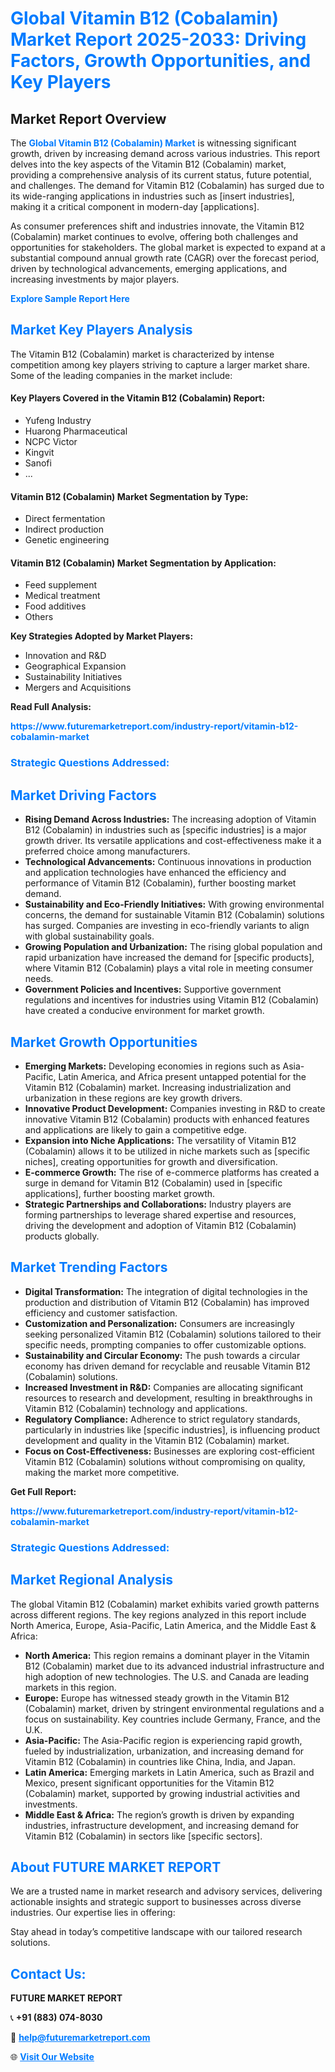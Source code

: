 <h1 style="color: #007BFF;">Global Vitamin B12 (Cobalamin) Market Report 2025-2033: Driving Factors, Growth Opportunities, and Key Players</h1>

<section id="overview">
<h2>Market Report Overview</h2>
<p>The <a href="https://www.futuremarketreport.com/industry-report/vitamin-b12-cobalamin-market" style="color: #007BFF; text-decoration: none;"><strong>Global Vitamin B12 (Cobalamin) Market</strong></a> is witnessing significant growth, driven by increasing demand across various industries. This report delves into the key aspects of the Vitamin B12 (Cobalamin) market, providing a comprehensive analysis of its current status, future potential, and challenges. The demand for Vitamin B12 (Cobalamin) has surged due to its wide-ranging applications in industries such as [insert industries], making it a critical component in modern-day [applications].</p>
<p>As consumer preferences shift and industries innovate, the Vitamin B12 (Cobalamin) market continues to evolve, offering both challenges and opportunities for stakeholders. The global market is expected to expand at a substantial compound annual growth rate (CAGR) over the forecast period, driven by technological advancements, emerging applications, and increasing investments by major players.</p>
</section>

<section id="overview">
<p><a href="https://www.futuremarketreport.com/request-sample/reportId=105308" style="color: #007BFF; text-decoration: none;"><strong>Explore Sample Report Here</strong></a></p>
</section>

<section id="key-players">
<h2 style="color: #007BFF;">Market Key Players Analysis</h2>
<p>The Vitamin B12 (Cobalamin) market is characterized by intense competition among key players striving to capture a larger market share. Some of the leading companies in the market include:</p>
<h4>Key Players Covered in the Vitamin B12 (Cobalamin) Report:</h4>
<ul><li>Yufeng Industry</li><li>Huarong Pharmaceutical</li><li>NCPC Victor</li><li>Kingvit</li><li>Sanofi</li><li>...</li></ul>
<h4>Vitamin B12 (Cobalamin) Market Segmentation by Type:</h4>
<ul><li>Direct fermentation</li><li>Indirect production</li><li>Genetic engineering</li></ul>

<h4>Vitamin B12 (Cobalamin) Market Segmentation by Application:</h4>
<ul><li>Feed supplement</li><li>Medical treatment</li><li>Food additives</li><li>Others</li></ul>
<p><strong>Key Strategies Adopted by Market Players:</strong></p>
<ul>
<li>Innovation and R&D</li>
<li>Geographical Expansion</li>
<li>Sustainability Initiatives</li>
<li>Mergers and Acquisitions</li>
</ul>
</section>

<section>
<p><strong>Read Full Analysis: </strong></p><a href="https://www.futuremarketreport.com/industry-report/vitamin-b12-cobalamin-market" style="color: #007BFF; text-decoration: none;"><strong>https://www.futuremarketreport.com/industry-report/vitamin-b12-cobalamin-market</strong></a>
<h3 style="color: #007BFF;">Strategic Questions Addressed:</h3>
</section>

<section id="driving-factors">
<h2 style="color: #007BFF;">Market Driving Factors</h2>
<ul>
<li><strong>Rising Demand Across Industries:</strong> The increasing adoption of Vitamin B12 (Cobalamin) in industries such as [specific industries] is a major growth driver. Its versatile applications and cost-effectiveness make it a preferred choice among manufacturers.</li>
<li><strong>Technological Advancements:</strong> Continuous innovations in production and application technologies have enhanced the efficiency and performance of Vitamin B12 (Cobalamin), further boosting market demand.</li>
<li><strong>Sustainability and Eco-Friendly Initiatives:</strong> With growing environmental concerns, the demand for sustainable Vitamin B12 (Cobalamin) solutions has surged. Companies are investing in eco-friendly variants to align with global sustainability goals.</li>
<li><strong>Growing Population and Urbanization:</strong> The rising global population and rapid urbanization have increased the demand for [specific products], where Vitamin B12 (Cobalamin) plays a vital role in meeting consumer needs.</li>
<li><strong>Government Policies and Incentives:</strong> Supportive government regulations and incentives for industries using Vitamin B12 (Cobalamin) have created a conducive environment for market growth.</li>
</ul>
</section>

<section id="growth-opportunities">
<h2 style="color: #007BFF;">Market Growth Opportunities</h2>
<ul>
<li><strong>Emerging Markets:</strong> Developing economies in regions such as Asia-Pacific, Latin America, and Africa present untapped potential for the Vitamin B12 (Cobalamin) market. Increasing industrialization and urbanization in these regions are key growth drivers.</li>
<li><strong>Innovative Product Development:</strong> Companies investing in R&D to create innovative Vitamin B12 (Cobalamin) products with enhanced features and applications are likely to gain a competitive edge.</li>
<li><strong>Expansion into Niche Applications:</strong> The versatility of Vitamin B12 (Cobalamin) allows it to be utilized in niche markets such as [specific niches], creating opportunities for growth and diversification.</li>
<li><strong>E-commerce Growth:</strong> The rise of e-commerce platforms has created a surge in demand for Vitamin B12 (Cobalamin) used in [specific applications], further boosting market growth.</li>
<li><strong>Strategic Partnerships and Collaborations:</strong> Industry players are forming partnerships to leverage shared expertise and resources, driving the development and adoption of Vitamin B12 (Cobalamin) products globally.</li>
</ul>
</section>

<section id="trending-factors">
<h2 style="color: #007BFF;">Market Trending Factors</h2>
<ul>
<li><strong>Digital Transformation:</strong> The integration of digital technologies in the production and distribution of Vitamin B12 (Cobalamin) has improved efficiency and customer satisfaction.</li>
<li><strong>Customization and Personalization:</strong> Consumers are increasingly seeking personalized Vitamin B12 (Cobalamin) solutions tailored to their specific needs, prompting companies to offer customizable options.</li>
<li><strong>Sustainability and Circular Economy:</strong> The push towards a circular economy has driven demand for recyclable and reusable Vitamin B12 (Cobalamin) solutions.</li>
<li><strong>Increased Investment in R&D:</strong> Companies are allocating significant resources to research and development, resulting in breakthroughs in Vitamin B12 (Cobalamin) technology and applications.</li>
<li><strong>Regulatory Compliance:</strong> Adherence to strict regulatory standards, particularly in industries like [specific industries], is influencing product development and quality in the Vitamin B12 (Cobalamin) market.</li>
<li><strong>Focus on Cost-Effectiveness:</strong> Businesses are exploring cost-efficient Vitamin B12 (Cobalamin) solutions without compromising on quality, making the market more competitive.</li>
</ul>
</section>

<section>
<p><strong>Get Full Report: </strong></p><a href="https://www.futuremarketreport.com/industry-report/vitamin-b12-cobalamin-market" style="color: #007BFF; text-decoration: none;"><strong>https://www.futuremarketreport.com/industry-report/vitamin-b12-cobalamin-market</strong></a>
<h3 style="color: #007BFF;">Strategic Questions Addressed:</h3>
</section>


<section id="regional-analysis">
<h2 style="color: #007BFF;">Market Regional Analysis</h2>
<p>The global Vitamin B12 (Cobalamin) market exhibits varied growth patterns across different regions. The key regions analyzed in this report include North America, Europe, Asia-Pacific, Latin America, and the Middle East & Africa:</p>
<ul>
<li><strong>North America:</strong> This region remains a dominant player in the Vitamin B12 (Cobalamin) market due to its advanced industrial infrastructure and high adoption of new technologies. The U.S. and Canada are leading markets in this region.</li>
<li><strong>Europe:</strong> Europe has witnessed steady growth in the Vitamin B12 (Cobalamin) market, driven by stringent environmental regulations and a focus on sustainability. Key countries include Germany, France, and the U.K.</li>
<li><strong>Asia-Pacific:</strong> The Asia-Pacific region is experiencing rapid growth, fueled by industrialization, urbanization, and increasing demand for Vitamin B12 (Cobalamin) in countries like China, India, and Japan.</li>
<li><strong>Latin America:</strong> Emerging markets in Latin America, such as Brazil and Mexico, present significant opportunities for the Vitamin B12 (Cobalamin) market, supported by growing industrial activities and investments.</li>
<li><strong>Middle East & Africa:</strong> The region’s growth is driven by expanding industries, infrastructure development, and increasing demand for Vitamin B12 (Cobalamin) in sectors like [specific sectors].</li>
</ul>
</section>

<footer>
<h2 style="color: #007BFF;">About FUTURE MARKET REPORT</h2>
<p>We are a trusted name in market research and advisory services, delivering actionable insights and strategic support to businesses across diverse industries. Our expertise lies in offering:</p>

<p>Stay ahead in today’s competitive landscape with our tailored research solutions.</p>

<h2 style="color: #007BFF;">Contact Us:</h2>
<p><strong>FUTURE MARKET REPORT</strong></p>
<p>📞 <strong>+91 (883) 074-8030</strong></p>
<p>📧 <strong><a href="mailto:help@futuremarketreport.com" style="color: #007BFF;">help@futuremarketreport.com</a></strong></p>
<p>🌐 <strong><a href="https://www.futuremarketreport.com/" style="color: #007BFF;">Visit Our Website</a></strong></p>
</footer>